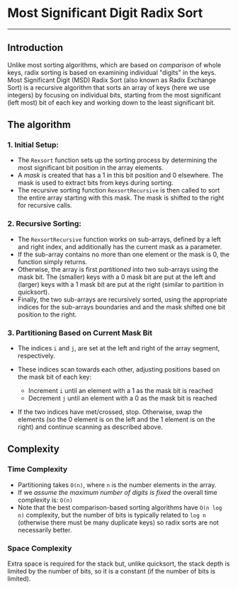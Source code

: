 # Most Significant Digit Radix Sort 

---

## Introduction
Unlike most sorting algorithms, which are based on *comparison* of whole
keys, radix sorting is based on examining individual "digits" in the
keys.
Most Significant Digit (MSD) Radix Sort (also known as Radix Exchange Sort)
is a recursive algorithm that sorts an array of keys (here we use integers)
by focusing on individual bits, starting from the most significant (left
most) bit of each key and working down to the least significant bit.

## The algorithm

### 1. Initial Setup:
* The ```Rexsort``` function sets up the sorting process by determining the
most significant bit position in the array elements.
* A *mask* is created that has a 1 in this bit position and 0 elsewhere. The
mask is used to extract bits from keys during sorting.
* The recursive sorting function ```RexsortRecursive``` is then called to
sort the entire array starting with this mask. The mask is shifted to the
right for recursive calls.
### 2. Recursive Sorting: 
* The ```RexsortRecursive``` function works on sub-arrays, defined by a left
and right index, and additionally has the current mask as a parameter.
* If the sub-array contains no more than one element or the mask is 0, the
function simply returns.
* Otherwise, the array is first *partitioned* into two sub-arrays using the
mask bit. The
(smaller) keys with a 0 mask bit are put at the left and (larger) keys with a 1
mask bit are put at the right (similar to partition in quicksort).
* Finally, the two sub-arrays are recursively sorted, using the appropriate
indices for the sub-arrays boundaries and and the mask shifted one bit
position to the right.

### 3. Partitioning Based on Current Mask Bit
* The indices ```i``` and ```j```, are set at the left and right of the
  array segment, respectively.
* These indices scan towards each other, adjusting positions based on the mask bit of each key:
    * Increment ```i``` until an element with a 1 as the mask bit is reached
    * Decrement ```j``` until an element with a 0 as the mask bit is reached

* If the two indices have met/crossed, stop. Otherwise, swap the
  elements (so the 0 element is on the left and the 1 element is on the
  right) and continue scanning as described above.

## Complexity
### Time Complexity
* Partitioning takes ```O(n)```, where ```n``` is the number elements in the
array.
* If we *assume the maximum number of digits is fixed* the overall time complexity is: ```O(n)``` 
* Note that the best comparison-based sorting algorithms have ```O(n log n)```
  complexity, but the number of bits is typically related to ```log n```
  (otherwise there must be many duplicate keys)
  so radix sorts are not necessarily better.

### Space Complexity
Extra space is required for the stack but, unlike quicksort, the stack depth
is limited by the number of bits, so it is a constant (if the number of bits
is limited).
